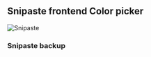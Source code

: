 ## Snipaste frontend Color picker
![Snipaste](https://i.ytimg.com/vi/W5psfUw8ECA/sddefault.jpg)

### Snipaste backup
